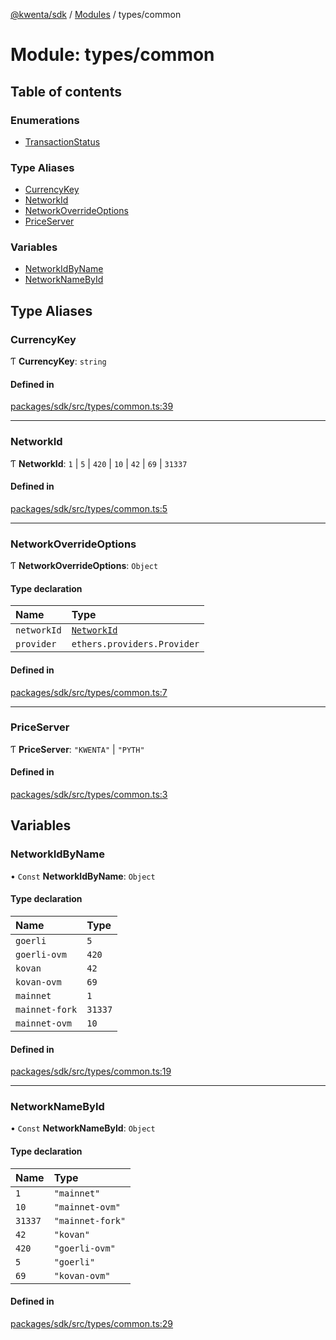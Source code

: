 [@kwenta/sdk](../README.md) / [Modules](../modules.md) / types/common

# Module: types/common

## Table of contents

### Enumerations

- [TransactionStatus](../enums/types_common.TransactionStatus.md)

### Type Aliases

- [CurrencyKey](types_common.md#currencykey)
- [NetworkId](types_common.md#networkid)
- [NetworkOverrideOptions](types_common.md#networkoverrideoptions)
- [PriceServer](types_common.md#priceserver)

### Variables

- [NetworkIdByName](types_common.md#networkidbyname)
- [NetworkNameById](types_common.md#networknamebyid)

## Type Aliases

### CurrencyKey

Ƭ **CurrencyKey**: `string`

#### Defined in

[packages/sdk/src/types/common.ts:39](https://github.com/Kwenta/kwenta/blob/28493a909/packages/sdk/src/types/common.ts#L39)

___

### NetworkId

Ƭ **NetworkId**: ``1`` \| ``5`` \| ``420`` \| ``10`` \| ``42`` \| ``69`` \| ``31337``

#### Defined in

[packages/sdk/src/types/common.ts:5](https://github.com/Kwenta/kwenta/blob/28493a909/packages/sdk/src/types/common.ts#L5)

___

### NetworkOverrideOptions

Ƭ **NetworkOverrideOptions**: `Object`

#### Type declaration

| Name | Type |
| :------ | :------ |
| `networkId` | [`NetworkId`](types_common.md#networkid) |
| `provider` | `ethers.providers.Provider` |

#### Defined in

[packages/sdk/src/types/common.ts:7](https://github.com/Kwenta/kwenta/blob/28493a909/packages/sdk/src/types/common.ts#L7)

___

### PriceServer

Ƭ **PriceServer**: ``"KWENTA"`` \| ``"PYTH"``

#### Defined in

[packages/sdk/src/types/common.ts:3](https://github.com/Kwenta/kwenta/blob/28493a909/packages/sdk/src/types/common.ts#L3)

## Variables

### NetworkIdByName

• `Const` **NetworkIdByName**: `Object`

#### Type declaration

| Name | Type |
| :------ | :------ |
| `goerli` | ``5`` |
| `goerli-ovm` | ``420`` |
| `kovan` | ``42`` |
| `kovan-ovm` | ``69`` |
| `mainnet` | ``1`` |
| `mainnet-fork` | ``31337`` |
| `mainnet-ovm` | ``10`` |

#### Defined in

[packages/sdk/src/types/common.ts:19](https://github.com/Kwenta/kwenta/blob/28493a909/packages/sdk/src/types/common.ts#L19)

___

### NetworkNameById

• `Const` **NetworkNameById**: `Object`

#### Type declaration

| Name | Type |
| :------ | :------ |
| `1` | ``"mainnet"`` |
| `10` | ``"mainnet-ovm"`` |
| `31337` | ``"mainnet-fork"`` |
| `42` | ``"kovan"`` |
| `420` | ``"goerli-ovm"`` |
| `5` | ``"goerli"`` |
| `69` | ``"kovan-ovm"`` |

#### Defined in

[packages/sdk/src/types/common.ts:29](https://github.com/Kwenta/kwenta/blob/28493a909/packages/sdk/src/types/common.ts#L29)
